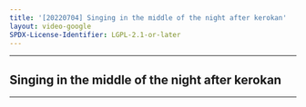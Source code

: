 ```yaml
---
title: '[20220704] Singing in the middle of the night after kerokan'
layout: video-google
SPDX-License-Identifier: LGPL-2.1-or-later
---
```


---

## Singing in the middle of the night after kerokan

<div class="container">
  <video-js id="my-video" class="vjs-fluid vjs-layout-medium" controls preload="auto" poster="/assets/images/20220704.jpg">
    <source src="https://xx58j-my.sharepoint.com/:v:/g/personal/peekaboo_xx58j_onmicrosoft_com/EUitMA5T7JpEsY3x-9kgMM8BdhsRecIOaLdu7bcZEn4YNw?download=1" type="video/mp4"/>
  </video-js>
</div>

---
